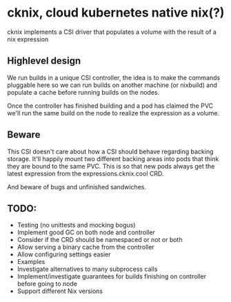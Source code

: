 # cknix, cloud kubernetes native nix(?)
cknix implements a CSI driver that populates a volume with the result of a nix expression

## Highlevel design
We run builds in a unique CSI controller, the idea is to make the commands
pluggable here so we can run builds on another machine (or nixbuild) and populate
a cache before running builds on the nodes.

Once the controller has finished building and a pod has claimed the PVC we'll
run the same build on the node to realize the expression as a volume.

## Beware
This CSI doesn't care about how a CSI should behave regarding backing storage.
It'll happily mount two different backing areas into pods that think they are
bound to the same PVC. This is so that new pods always get the latest expression
from the expressions.cknix.cool CRD.

And beware of bugs and unfinished sandwiches.

## TODO:
* Testing (no unittests and mocking bogus)
* Implement good GC on both node and controller
* Consider if the CRD should be namespaced or not or both
* Allow serving a binary cache from the controller
* Allow configuring settings easier
* Examples
* Investigate alternatives to many subprocess calls
* Implement/investigate guarantees for builds finishing on controller before going to node
* Support different Nix versions
